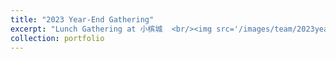 ```yaml
---
title: "2023 Year-End Gathering"
excerpt: "Lunch Gathering at 小槟城  <br/><img src='/images/team/2023yearendlunch.jpg'>"
collection: portfolio
---
```



[comment]: <> (<img src="/images/copy-copy-DSC_0433.jpg" alt="" width="710" />)

[comment]: <> (<img src="/images/DSC_0897_11.jpg" alt="" width="710" />)

